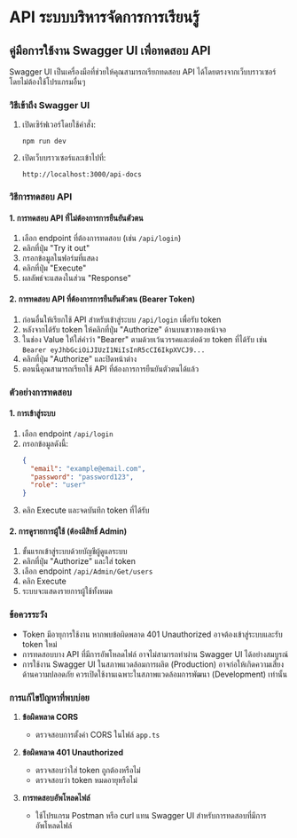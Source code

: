 # API ระบบบริหารจัดการการเรียนรู้

## คู่มือการใช้งาน Swagger UI เพื่อทดสอบ API

Swagger UI เป็นเครื่องมือที่ช่วยให้คุณสามารถเรียกทดสอบ API ได้โดยตรงจากเว็บบราวเซอร์ โดยไม่ต้องใช้โปรแกรมอื่นๆ

### วิธีเข้าถึง Swagger UI

1. เปิดเซิร์ฟเวอร์โดยใช้คำสั่ง:
   ```
   npm run dev
   ```

2. เปิดเว็บบราวเซอร์และเข้าไปที่:
   ```
   http://localhost:3000/api-docs
   ```

### วิธีการทดสอบ API

#### 1. การทดสอบ API ที่ไม่ต้องการการยืนยันตัวตน

1. เลือก endpoint ที่ต้องการทดสอบ (เช่น `/api/login`)
2. คลิกที่ปุ่ม "Try it out"
3. กรอกข้อมูลในฟอร์มที่แสดง
4. คลิกที่ปุ่ม "Execute"
5. ผลลัพธ์จะแสดงในส่วน "Response"

#### 2. การทดสอบ API ที่ต้องการการยืนยันตัวตน (Bearer Token)

1. ก่อนอื่นให้เรียกใช้ API สำหรับเข้าสู่ระบบ `/api/login` เพื่อรับ token
2. หลังจากได้รับ token ให้คลิกที่ปุ่ม "Authorize" ด้านบนขวาของหน้าจอ
3. ในช่อง Value ให้ใส่คำว่า "Bearer" ตามด้วยเว้นวรรคและต่อด้วย token ที่ได้รับ เช่น `Bearer eyJhbGciOiJIUzI1NiIsInR5cCI6IkpXVCJ9...`
4. คลิกที่ปุ่ม "Authorize" และปิดหน้าต่าง
5. ตอนนี้คุณสามารถเรียกใช้ API ที่ต้องการการยืนยันตัวตนได้แล้ว

### ตัวอย่างการทดสอบ

#### 1. การเข้าสู่ระบบ

1. เลือก endpoint `/api/login`
2. กรอกข้อมูลดังนี้:
   ```json
   {
     "email": "example@email.com",
     "password": "password123",
     "role": "user"
   }
   ```
3. คลิก Execute และจดบันทึก token ที่ได้รับ

#### 2. การดูรายการผู้ใช้ (ต้องมีสิทธิ์ Admin)

1. ขั้นแรกเข้าสู่ระบบด้วยบัญชีผู้ดูแลระบบ
2. คลิกที่ปุ่ม "Authorize" และใส่ token
3. เลือก endpoint `/api/Admin/Get/users`
4. คลิก Execute
5. ระบบจะแสดงรายการผู้ใช้ทั้งหมด

### ข้อควรระวัง

- Token มีอายุการใช้งาน หากพบข้อผิดพลาด 401 Unauthorized อาจต้องเข้าสู่ระบบและรับ token ใหม่
- การทดสอบบาง API ที่มีการอัพโหลดไฟล์ อาจไม่สามารถทำผ่าน Swagger UI ได้อย่างสมบูรณ์
- การใช้งาน Swagger UI ในสภาพแวดล้อมการผลิต (Production) อาจก่อให้เกิดความเสี่ยงด้านความปลอดภัย ควรเปิดใช้งานเฉพาะในสภาพแวดล้อมการพัฒนา (Development) เท่านั้น

### การแก้ไขปัญหาที่พบบ่อย

1. **ข้อผิดพลาด CORS**
   - ตรวจสอบการตั้งค่า CORS ในไฟล์ `app.ts`

2. **ข้อผิดพลาด 401 Unauthorized**
   - ตรวจสอบว่าใส่ token ถูกต้องหรือไม่
   - ตรวจสอบว่า token หมดอายุหรือไม่

3. **การทดสอบอัพโหลดไฟล์**
   - ใช้โปรแกรม Postman หรือ curl แทน Swagger UI สำหรับการทดสอบที่มีการอัพโหลดไฟล์ 